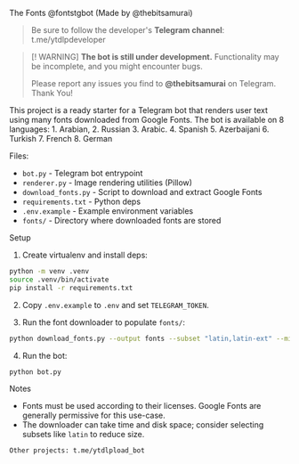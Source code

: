 The Fonts @fontstgbot (Made by @thebitsamurai)

> Be sure to follow the developer's **Telegram channel**: t.me/ytdlpdeveloper

> [! WARNING]
> **The bot is still under development.** Functionality may be incomplete, and you might encounter bugs.
> 
> Please report any issues you find to **@thebitsamurai** on Telegram. Thank You!

This project is a ready starter for a Telegram bot that renders user text using many fonts downloaded from Google Fonts. The bot is available on 8 languages: 1. Arabian, 2. Russian 3. Arabic. 4. Spanish 5. Azerbaijani 6. Turkish 7. French 8. German 

Files:
- `bot.py` - Telegram bot entrypoint
- `renderer.py` - Image rendering utilities (Pillow)
- `download_fonts.py` - Script to download and extract Google Fonts
- `requirements.txt` - Python deps
- `.env.example` - Example environment variables
- `fonts/` - Directory where downloaded fonts are stored

Setup

1. Create virtualenv and install deps:

```bash
python -m venv .venv
source .venv/bin/activate
pip install -r requirements.txt
```

2. Copy `.env.example` to `.env` and set `TELEGRAM_TOKEN`.

3. Run the font downloader to populate `fonts/`:

```bash
python download_fonts.py --output fonts --subset "latin,latin-ext" --min_quality ttf
```

4. Run the bot:

```bash
python bot.py
```

Notes
- Fonts must be used according to their licenses. Google Fonts are generally permissive for this use-case.
- The downloader can take time and disk space; consider selecting subsets like `latin` to reduce size.

```bash
Other projects: t.me/ytdlpload_bot
```

